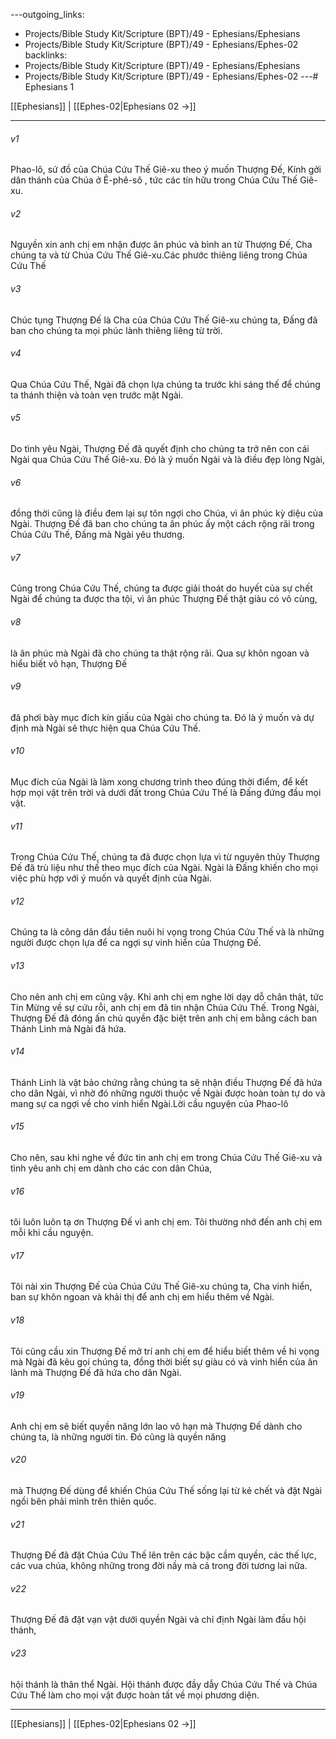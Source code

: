 ---outgoing_links:
  - Projects/Bible Study Kit/Scripture (BPT)/49 - Ephesians/Ephesians
  - Projects/Bible Study Kit/Scripture (BPT)/49 - Ephesians/Ephes-02
backlinks:
  - Projects/Bible Study Kit/Scripture (BPT)/49 - Ephesians/Ephesians
  - Projects/Bible Study Kit/Scripture (BPT)/49 - Ephesians/Ephes-02
---# Ephesians 1

[[Ephesians]] | [[Ephes-02|Ephesians 02 →]]
***



###### v1 
Phao-lô, sứ đồ của Chúa Cứu Thế Giê-xu theo ý muốn Thượng Đế, Kính gởi dân thánh của Chúa ở Ê-phê-sô , tức các tín hữu trong Chúa Cứu Thế Giê-xu. 

###### v2 
Nguyền xin anh chị em nhận được ân phúc và bình an từ Thượng Đế, Cha chúng ta và từ Chúa Cứu Thế Giê-xu.Các phước thiêng liêng trong Chúa Cứu Thế 

###### v3 
Chúc tụng Thượng Đế là Cha của Chúa Cứu Thế Giê-xu chúng ta, Đấng đã ban cho chúng ta mọi phúc lành thiêng liêng từ trời. 

###### v4 
Qua Chúa Cứu Thế, Ngài đã chọn lựa chúng ta trước khi sáng thế để chúng ta thánh thiện và toàn vẹn trước mặt Ngài. 

###### v5 
Do tình yêu Ngài, Thượng Đế đã quyết định cho chúng ta trở nên con cái Ngài qua Chúa Cứu Thế Giê-xu. Đó là ý muốn Ngài và là điều đẹp lòng Ngài, 

###### v6 
đồng thời cũng là điều đem lại sự tôn ngợi cho Chúa, vì ân phúc kỳ diệu của Ngài. Thượng Đế đã ban cho chúng ta ân phúc ấy một cách rộng rãi trong Chúa Cứu Thế, Đấng mà Ngài yêu thương. 

###### v7 
Cũng trong Chúa Cứu Thế, chúng ta được giải thoát do huyết của sự chết Ngài để chúng ta được tha tội, vì ân phúc Thượng Đế thật giàu có vô cùng, 

###### v8 
là ân phúc mà Ngài đã cho chúng ta thật rộng rãi. Qua sự khôn ngoan và hiểu biết vô hạn, Thượng Đế 

###### v9 
đã phơi bày mục đích kín giấu của Ngài cho chúng ta. Đó là ý muốn và dự định mà Ngài sẽ thực hiện qua Chúa Cứu Thế. 

###### v10 
Mục đích của Ngài là làm xong chương trình theo đúng thời điểm, để kết hợp mọi vật trên trời và dưới đất trong Chúa Cứu Thế là Đấng đứng đầu mọi vật. 

###### v11 
Trong Chúa Cứu Thế, chúng ta đã được chọn lựa vì từ nguyên thủy Thượng Đế đã trù liệu như thế theo mục đích của Ngài. Ngài là Đấng khiến cho mọi việc phù hợp với ý muốn và quyết định của Ngài. 

###### v12 
Chúng ta là công dân đầu tiên nuôi hi vọng trong Chúa Cứu Thế và là những người được chọn lựa để ca ngợi sự vinh hiển của Thượng Đế. 

###### v13 
Cho nên anh chị em cũng vậy. Khi anh chị em nghe lời dạy dỗ chân thật, tức Tin Mừng về sự cứu rỗi, anh chị em đã tin nhận Chúa Cứu Thế. Trong Ngài, Thượng Đế đã đóng ấn chủ quyền đặc biệt trên anh chị em bằng cách ban Thánh Linh mà Ngài đã hứa. 

###### v14 
Thánh Linh là vật bảo chứng rằng chúng ta sẽ nhận điều Thượng Đế đã hứa cho dân Ngài, vì nhờ đó những người thuộc về Ngài được hoàn toàn tự do và mang sự ca ngợi về cho vinh hiển Ngài.Lời cầu nguyện của Phao-lô 

###### v15 
Cho nên, sau khi nghe về đức tin anh chị em trong Chúa Cứu Thế Giê-xu và tình yêu anh chị em dành cho các con dân Chúa, 

###### v16 
tôi luôn luôn tạ ơn Thượng Đế vì anh chị em. Tôi thường nhớ đến anh chị em mỗi khi cầu nguyện. 

###### v17 
Tôi nài xin Thượng Đế của Chúa Cứu Thế Giê-xu chúng ta, Cha vinh hiển, ban sự khôn ngoan và khải thị để anh chị em hiểu thêm về Ngài. 

###### v18 
Tôi cũng cầu xin Thượng Đế mở trí anh chị em để hiểu biết thêm về hi vọng mà Ngài đã kêu gọi chúng ta, đồng thời biết sự giàu có và vinh hiển của ân lành mà Thượng Đế đã hứa cho dân Ngài. 

###### v19 
Anh chị em sẽ biết quyền năng lớn lao vô hạn mà Thượng Đế dành cho chúng ta, là những người tin. Đó cũng là quyền năng 

###### v20 
mà Thượng Đế dùng để khiến Chúa Cứu Thế sống lại từ kẻ chết và đặt Ngài ngồi bên phải mình trên thiên quốc. 

###### v21 
Thượng Đế đã đặt Chúa Cứu Thế lên trên các bậc cầm quyền, các thế lực, các vua chúa, không những trong đời nầy mà cả trong đời tương lai nữa. 

###### v22 
Thượng Đế đã đặt vạn vật dưới quyền Ngài và chỉ định Ngài làm đầu hội thánh, 

###### v23 
hội thánh là thân thể Ngài. Hội thánh được đầy dẫy Chúa Cứu Thế và Chúa Cứu Thế làm cho mọi vật được hoàn tất về mọi phương diện.

***
[[Ephesians]] | [[Ephes-02|Ephesians 02 →]]
